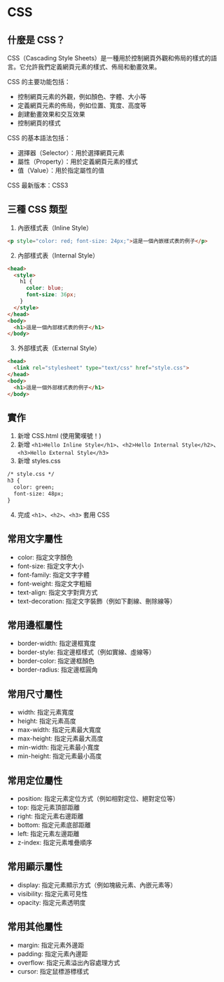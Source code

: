 # CSS

## 什麼是 CSS？

CSS（Cascading Style Sheets）是一種用於控制網頁外觀和佈局的樣式的語言。它允許我們定義網頁元素的樣式、佈局和動畫效果。

CSS 的主要功能包括：

* 控制網頁元素的外觀，例如顏色、字體、大小等
* 定義網頁元素的佈局，例如位置、寬度、高度等
* 創建動畫效果和交互效果
* 控制網頁的樣式

CSS 的基本語法包括：

* 選擇器（Selector）：用於選擇網頁元素
* 屬性（Property）：用於定義網頁元素的樣式
* 值（Value）：用於指定屬性的值

CSS 最新版本：CSS3

## 三種 CSS 類型

1. 內嵌樣式表（Inline Style）

``` HTML
<p style="color: red; font-size: 24px;">這是一個內嵌樣式表的例子</p>
```

2. 內部樣式表（Internal Style）

``` HTML
<head>
  <style>
    h1 {
      color: blue;
      font-size: 36px;
    }
  </style>
</head>
<body>
  <h1>這是一個內部樣式表的例子</h1>
</body>
```

3. 外部樣式表（External Style）

``` HTML
<head>
  <link rel="stylesheet" type="text/css" href="style.css">
</head>
<body>
  <h1>這是一個外部樣式表的例子</h1>
</body>
```

## 實作

1. 新增 CSS.html (使用驚嘆號！)
2. 新增 `<h1>Hello Inline Style</h1>`、`<h2>Hello Internal Style</h2>`、`<h3>Hello External Style</h3>`
3. 新增 styles.css

``` HTML
/* style.css */
h3 {
  color: green;
  font-size: 48px;
}
```

4. 完成 `<h1>`、`<h2>`、`<h3>` 套用 CSS

## 常用文字屬性

* color: 指定文字顏色
* font-size: 指定文字大小
* font-family: 指定文字字體
* font-weight: 指定文字粗細
* text-align: 指定文字對齊方式
* text-decoration: 指定文字裝飾（例如下劃線、刪除線等）

## 常用邊框屬性

* border-width: 指定邊框寬度
* border-style: 指定邊框樣式（例如實線、虛線等）
* border-color: 指定邊框顏色
* border-radius: 指定邊框圓角

## 常用尺寸屬性

* width: 指定元素寬度
* height: 指定元素高度
* max-width: 指定元素最大寬度
* max-height: 指定元素最大高度
* min-width: 指定元素最小寬度
* min-height: 指定元素最小高度

## 常用定位屬性

* position: 指定元素定位方式（例如相對定位、絕對定位等）
* top: 指定元素頂部距離
* right: 指定元素右邊距離
* bottom: 指定元素底部距離
* left: 指定元素左邊距離
* z-index: 指定元素堆疊順序

## 常用顯示屬性

* display: 指定元素顯示方式（例如塊級元素、內嵌元素等）
* visibility: 指定元素可見性
* opacity: 指定元素透明度

## 常用其他屬性

* margin: 指定元素外邊距
* padding: 指定元素內邊距
* overflow: 指定元素溢出內容處理方式
* cursor: 指定鼠標游標樣式